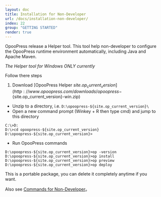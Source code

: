 ```yaml
---
layout: doc
title: Installation for Non-Developer
url: /docs/installation-non-developer/
index: 22
group: "GETTING STARTED"
render: true
---
```


OpooPress release a Helper tool. This tool help non-developer to configure the OpooPress runtime environment automatically, 
including Java and Apache Maven.

*The Helper tool for Windows ONLY currently*

Follow there steps

1. Download [OpooPress Helper ${site.op_current_version}](http://www.opoopress.com/downloads/opoopress-${site.op_current_version}-win.zip)
- Unzip to a directory, i.e. `D:\opoopress-${site.op_current_version}\`
- Open a new command prompt (Winkey + R then type cmd) and jump to this directory
```
C:\>D:
D:\>cd opoopress-${site.op_current_version}
D:\opoopress-${site.op_current_version}>
```
- Run OpooPress commands
```
D:\opoopress-${site.op_current_version}>op -version
D:\opoopress-${site.op_current_version}>op install
D:\opoopress-${site.op_current_version}>op preview
D:\opoopress-${site.op_current_version}>op deploy
```
  
This is a portable package, you can delete it completely anytime if you want.


Also see [Commands for Non-Developer](../usage/#commands-for-non-developer)。

